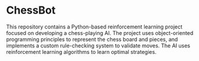 # ChessBot
This repository contains a Python-based reinforcement learning project focused on developing a chess-playing AI. The project uses object-oriented programming principles to represent the chess board and pieces, and implements a custom rule-checking system to validate moves. The AI uses reinforcement learning algorithms to learn optimal strategies.
